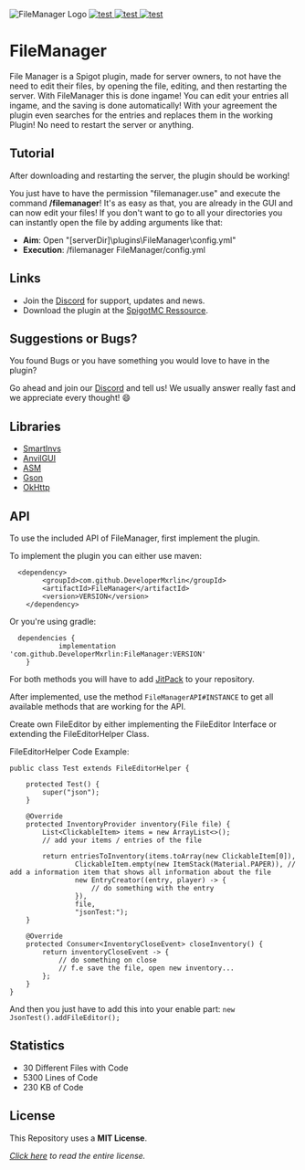![FileManager Logo](https://i.postimg.cc/7ZgqpDQP/File-Manager-Logo.png "FileManager Logo")
[
  ![test](https://img.shields.io/bstats/players/15053?color=yellow&style=for-the-badge "Click to see stats!")
](https://bstats.org/plugin/bukkit/FileManager/15053 "Click to see stats!") 
[
  ![test](https://img.shields.io/bstats/servers/15053?color=yellow&style=for-the-badge "Click to see stats!")
](https://bstats.org/plugin/bukkit/FileManager/15053 "Click to see stats!")
[
  ![test](https://img.shields.io/discord/968876186304393257?color=yellow&label=Discord&style=for-the-badge "Click to join the discord!")
](https://discord.gg/2ajfpDvn2b "Click to join the discord!")
# FileManager

File Manager is a Spigot plugin, made for server owners, to not have the need to edit their files, by opening the file, editing, and then restarting the server. With FileManager this is done ingame! You can edit your entries all ingame, and the saving is done automatically! With your agreement the plugin even searches for the entries and replaces them in the working Plugin! No need to restart the server or anything.

## Tutorial

After downloading and restarting the server, the plugin should be working!

You just have to have the permission "filemanager.use" and execute the command **/filemanager**! It's as easy as that, you are already in the GUI and can now edit your files!
If you don't want to go to all your directories you can instantly open the file by adding arguments like that:
* **Aim**: 		Open "\[serverDir]\\plugins\\FileManager\\config.yml"
* **Execution**: 	/filemanager FileManager/config.yml

## Links
* Join the [Discord](https://discord.gg/2ajfpDvn2b) for support, updates and news.
* Download the plugin at the [SpigotMC Ressource](https://www.spigotmc.org/resources/filemanager.102079/).

## Suggestions or Bugs?
You found Bugs or you have something you would love to have in the plugin? 

Go ahead and join our [Discord](https://discord.gg/2ajfpDvn2b) and tell us! We usually answer really fast and we appreciate every thought! 😄

## Libraries
* [SmartInvs](https://www.spigotmc.org/resources/smartinvs-advanced-inventory-api.42835/ "Click to go to SmartInvs!")
* [AnvilGUI](https://github.com/WesJD/AnvilGUI "Click to go to AnvilGUI!")
* [ASM](https://asm.ow2.io "Click to go to ASM!")
* [Gson](https://en.wikipedia.org/wiki/Gson "Click to learn more about Gson!")
* [OkHttp](https://square.github.io/okhttp/ "Click to learn more about OkHttp!")

## API
To use the included API of FileManager, first implement the plugin.

To implement the plugin you can either use maven:
```
  <dependency>
	    <groupId>com.github.DeveloperMxrlin</groupId>
	    <artifactId>FileManager</artifactId>
	    <version>VERSION</version>
	</dependency>
```
Or you're using gradle:
```
  dependencies {
	        implementation 'com.github.DeveloperMxrlin:FileManager:VERSION'
	}
```
For both methods you will have to add [JitPack](https://jitpack.io) to your repository.

After implemented, use the method `FileManagerAPI#INSTANCE` to get all available methods that are working for the API.

Create own FileEditor by either implementing the FileEditor Interface or extending the FileEditorHelper Class.

FileEditorHelper Code Example:

```
public class Test extends FileEditorHelper {

    protected Test() {
        super("json");
    }

    @Override
    protected InventoryProvider inventory(File file) {
        List<ClickableItem> items = new ArrayList<>();
        // add your items / entries of the file

        return entriesToInventory(items.toArray(new ClickableItem[0]),
                ClickableItem.empty(new ItemStack(Material.PAPER)), // add a information item that shows all information about the file
                new EntryCreator((entry, player) -> {
                    // do something with the entry
                }),
                file,
                "jsonTest:");
    }

    @Override
    protected Consumer<InventoryCloseEvent> closeInventory() {
        return inventoryCloseEvent -> {
            // do something on close
            // f.e save the file, open new inventory...
        };
    }
}
```

And then you just have to add this into your enable part: `new JsonTest().addFileEditor();`

## Statistics

* 30 Different Files with Code
* 5300 Lines of Code
* 230 KB of Code

## License
This Repository uses a **MIT License**.

*[Click here](../blob/master/LICENSE) to read the entire license.*
